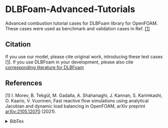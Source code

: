 # DLBFoam-Advanced-Tutorials
Advanced combustion tutorial cases for DLBFoam library for OpenFOAM. These cases were used as benchmark and validation cases in Ref. [[1]](#1)

## Citation

If you use our model, please cite original work, introducing these test cases [[1]](#1). If you use DLBFoam in your development, please also cite [corresponding literature for DLBFoam](https://github.com/Aalto-CFD/DLBFoam#citation)

## References
 
</p>
</details>

<a id="1">[1]</a> 
I. Morev, B. Tekgül, M. Gadalla, A. Shahanaghi, J. Kannan, S. Karimkashi, O. Kaario, V. Vuorinen, Fast reactive flow simulations using analytical Jacobian and dynamic load balancing in OpenFOAM, arXiv preprint [arXiv:2105.12070](https://arxiv.org/abs/2105.12070) (2021).
<details>
<summary>BibTex</summary>
<p>
 
```
@article{morev2021fast,
  title={Fast reactive flow simulations using analytical Jacobian and dynamic load balancing in OpenFOAM},
  author={Morev, Ilya and Tekg{\"u}l, Bulut and Gadalla, Mahmoud and Shahanaghi, Ali and Kannan, Jeevananthan and Karimkashi, Shervin and Kaario, Ossi and Vuorinen, Ville},
  journal={arXiv preprint arXiv:2105.12070},
  year={2021}
}
```
 
</p>
</details>
